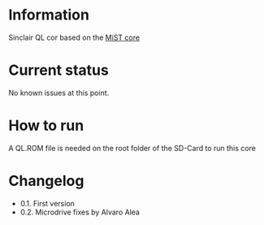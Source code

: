 # Information
Sinclair QL cor based on the [MiST core](https://github.com/mist-devel/ql)
# Current status
No known issues at this point.
# How to run
A QL.ROM file is needed on the root folder of the SD-Card to run this core
# Changelog
- 0.1. First version
- 0.2. Microdrive fixes by Alvaro Alea

